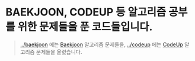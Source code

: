 # BAEKJOON, CODEUP 등 알고리즘 공부를 위한 문제들을 푼 코드들입니다.
> [../baekjoon](https://github.com/2025CNS/itzjb-python/tree/main/baekjoon) 에는 [Baekjoon](https://www.acmicpc.net/) 알고리즘 문제들을,
> [../codeup](https://github.com/2025CNS/itzjb-python/tree/main/codeup) 에는 [CodeUp](https://codeup.kr/) 알고리즘 문제들을 올렸습니다.

